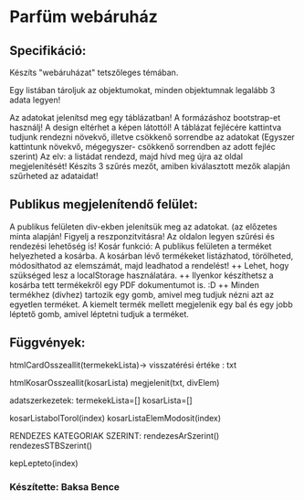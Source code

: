 # Parfüm webáruház
## Specifikáció:
Készíts "webáruházat" tetszőleges témában. 

Egy listában tároljuk az objektumokat, minden objektumnak legalább 3 adata legyen!

Az adatokat jelenítsd meg egy táblázatban!
A formázáshoz bootstrap-et használj! A design eltérhet a képen látottól!
A táblázat fejlécére kattintva tudjunk rendezni növekvő, illetve csökkenő sorrendbe az adatokat (Egyszer kattintunk növekvő, mégegyszer- csökkenő sorrendben az adott fejléc szerint) Az elv: a listádat rendezd, majd hívd meg újra az oldal megjelenítését!
Készíts 3 szűrés mezőt, amiben kiválasztott mezők alapján szűrheted az adataidat!

## Publikus megjelenítendő felület:
A publikus felületen div-ekben jelenítsük meg az adatokat. (az előzetes minta alapján! Figyelj a reszponzitvitásra!
Az oldalon legyen szűrési és rendezési lehetőség is!
Kosár funkció:  A publikus felületen a terméket helyezheted a kosárba. A kosárban lévő termékeket listázhatod, törölheted, módosíthatod az elemszámát, majd leadhatod a rendelést!
++ Lehet, hogy szükséged lesz a localStorage használatára. 
++ Ilyenkor készíthetsz a kosárba tett termékekről egy PDF dokumentumot is.  :D
++ Minden termékhez (divhez) tartozik egy gomb, amivel meg tudjuk nézni azt az egyetlen terméket.
A kiemelt termék mellett megjelenik egy bal és egy jobb léptető gomb, amivel léptetni tudjuk a terméket.



## Függvények:

htmlCardOsszeallit(termekekLista)-> visszatérési értéke : txt

htmlKosarOsszeallit(kosarLista)
megjelenit(txt, divElem)

adatszerkezetek:
termekekLista=[]
kosarLista=[]


kosarListabolTorol(index)
kosarListaElemModosit(index)


RENDEZES KATEGORIAK SZERINT:
	rendezesArSzerint()
		rendezesSTBSzerint()
		
kepLepteto(index)


### Készítette: Baksa Bence